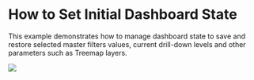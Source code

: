 # How to Set Initial Dashboard State

This example demonstrates how to manage dashboard state to save and restore selected master filters values, current drill-down levels and other parameters such as Treemap layers.

![](~/images/wpf-dashboard-set-initial-state.png)

